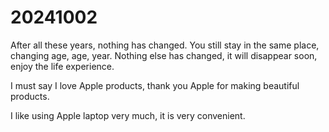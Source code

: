 # 20241002

After all these years, nothing has changed. You still stay in the same place, changing age, age, year. Nothing else has changed, it will disappear soon, enjoy the life experience.


I must say I love Apple products, thank you Apple for making beautiful products.

I like using Apple laptop very much, it is very convenient.
